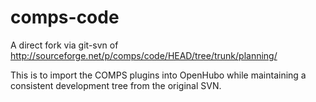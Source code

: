 comps-code
==========
A direct fork via git-svn of http://sourceforge.net/p/comps/code/HEAD/tree/trunk/planning/

This is to import the COMPS plugins into OpenHubo while maintaining a consistent development tree from the original SVN.
